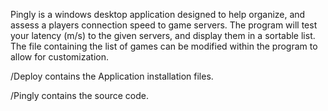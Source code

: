 Pingly is a windows desktop application designed to help organize, and assess a players connection speed to game servers. The program will test your latency (m/s) to the given servers, and display them in a sortable list. The file containing the list of games can be modified within the program to allow for customization.

/Deploy contains the Application installation files.

/Pingly contains the source code.

